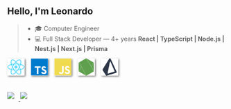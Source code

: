 ## Hello, I'm Leonardo

> - 🎓 Computer Engineer
> - 💻 Full Stack Developer — 4+ years **React | TypeScript | Node.js | Nest.js | Next.js | Prisma**

<div style="margin-top: 10px;">
  <img alt="React" height="40" width="40" src="https://raw.githubusercontent.com/devicons/devicon/master/icons/react/react-original.svg" style="margin: 0 10px 10px 0; filter: drop-shadow(2px 2px 2px gray);">
  <img alt="TypeScript" height="40" width="40" src="https://raw.githubusercontent.com/devicons/devicon/master/icons/typescript/typescript-plain.svg" style="margin: 0 10px 10px 0; filter: drop-shadow(2px 2px 2px gray);">
  <img alt="JavaScript" height="40" width="40" src="https://raw.githubusercontent.com/devicons/devicon/master/icons/javascript/javascript-plain.svg" style="margin: 0 10px 10px 0; filter: drop-shadow(2px 2px 2px gray);">
  <img alt="Node.js" height="40" width="40" src="https://raw.githubusercontent.com/devicons/devicon/master/icons/nodejs/nodejs-plain.svg" style="margin: 0 10px 10px 0; filter: drop-shadow(2px 2px 2px gray);">
  <img alt="Prisma" height="40" width="40" src="https://raw.githubusercontent.com/devicons/devicon/master/icons/prisma/prisma-original.svg" style="margin: 0 10px 10px 0; filter: drop-shadow(2px 2px 2px gray);">
</div>

<div style="margin-top: 20px;">
  <a href="mailto:mayoral.leonardo99@gmail.com">
    <img src="https://img.shields.io/badge/Gmail-D14836?style=for-the-badge&logo=gmail&logoColor=white" style="margin: 5px 10px 5px 0;">
  </a>
  <a href="https://www.linkedin.com/in/leonardo-mayoral-734415176/" target="_blank">
    <img src="https://img.shields.io/badge/-LinkedIn-%230077B5?style=for-the-badge&logo=linkedin&logoColor=white" style="margin: 5px 0;">
  </a>
</div>
